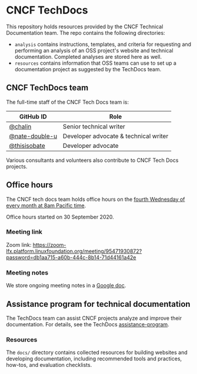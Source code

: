 # CNCF TechDocs

This repository holds resources provided by the CNCF Technical Documentation team. The repo contains the following directories:

- `analysis` contains instructions, templates, and criteria for requesting and performing an analysis of an OSS project's website and technical documentation. Completed analyses are stored here as well.
- `resources` contains information that OSS teams can use to set up a documentation project as suggested by the TechDocs team.

## CNCF TechDocs team

The full-time staff of the CNCF Tech Docs team is:

| GitHub ID                                          | Role                                  |
|----------------------------------------------------|---------------------------------------|
| [@chalin](https://github.com/chalin)               | Senior technical writer               |
| [@nate-double-u](https://github.com/nate-double-u) | Developer advocate & technical writer |
| [@thisisobate](https://github.com/thisisobate)     | Developer advocate                    |

<!-- cSpell:ignore chalin nate thisisobate -->

Various consultants and volunteers also contribute to CNCF Tech Docs projects.

## Office hours

The CNCF tech docs team holds office hours on the [fourth Wednesday of every month at 8am Pacific time](https://tockify.com/cncf.public.events/monthly?search=CNCF%20Tech%20Writers%20Office%20Hours).

Office hours started on 30 September 2020.

### Meeting link

Zoom link: https://zoom-lfx.platform.linuxfoundation.org/meeting/95471930872?password=db1aa715-a60b-444c-8b14-71d44161a42e

### Meeting notes

We store ongoing meeting notes in a [Google doc](https://docs.google.com/document/d/1roexHTLCrErYjNT2NEoRsVnn_YNbQzZ1gyXNK8hXR4Q/).

## Assistance program for technical documentation

The TechDocs team can assist CNCF projects analyze and improve their documentation. For details, see the TechDocs [assistance-program][].

[assistance-program]: ./assistance.md

### Resources

The `docs/` directory contains collected resources for building websites and developing documentation, including recommended tools and practices, how-tos, and evaluation checklists.